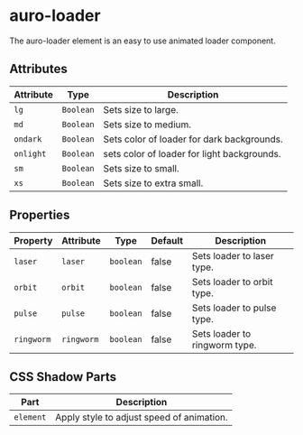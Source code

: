 # auro-loader

The auro-loader element is an easy to use animated loader component.

## Attributes

| Attribute | Type      | Description                                 |
|-----------|-----------|---------------------------------------------|
| `lg`      | `Boolean` | Sets size to large.                         |
| `md`      | `Boolean` | Sets size to medium.                        |
| `ondark`  | `Boolean` | Sets color of loader for dark backgrounds.  |
| `onlight` | `Boolean` | sets color of loader for light backgrounds. |
| `sm`      | `Boolean` | Sets size to small.                         |
| `xs`      | `Boolean` | Sets size to extra small.                   |

## Properties

| Property   | Attribute  | Type      | Default | Description                   |
|------------|------------|-----------|---------|-------------------------------|
| `laser`    | `laser`    | `boolean` | false   | Sets loader to laser type.    |
| `orbit`    | `orbit`    | `boolean` | false   | Sets loader to orbit type.    |
| `pulse`    | `pulse`    | `boolean` | false   | Sets loader to pulse type.    |
| `ringworm` | `ringworm` | `boolean` | false   | Sets loader to ringworm type. |

## CSS Shadow Parts

| Part      | Description                               |
|-----------|-------------------------------------------|
| `element` | Apply style to adjust speed of animation. |

